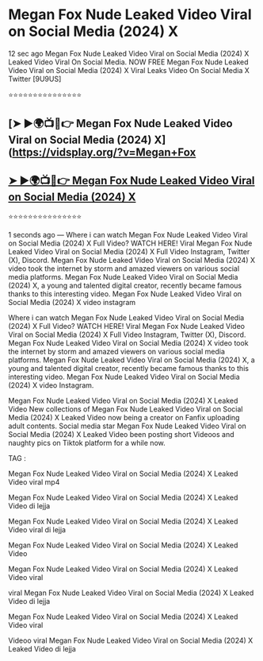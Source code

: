 ﻿# Megan Fox Nude Leaked Video Viral on Social Media (2024) X



12 sec ago Megan Fox Nude Leaked Video Viral on Social Media (2024) X Leaked Video Viral On Social Media. NOW FREE Megan Fox Nude Leaked Video Viral on Social Media (2024) X Viral Leaks Video On Social Media X Twitter [9U9US]

⭐⭐⭐⭐⭐⭐⭐⭐⭐⭐⭐⭐⭐⭐⭐

## [➤ ►🌍📺📱👉 Megan Fox Nude Leaked Video Viral on Social Media (2024) X](https://vidsplay.org/?v=Megan+Fox

## [➤ ►🌍📺📱👉 Megan Fox Nude Leaked Video Viral on Social Media (2024) X](https://vidsplay.org/?v=Megan+Fox)


⭐⭐⭐⭐⭐⭐⭐⭐⭐⭐⭐⭐⭐⭐⭐



1 seconds ago — Where i can watch Megan Fox Nude Leaked Video Viral on Social Media (2024) X Full Video? WATCH HERE! Viral Megan Fox Nude Leaked Video Viral on Social Media (2024) X Full Video Instagram, Twitter (X), Discord. Megan Fox Nude Leaked Video Viral on Social Media (2024) X video took the internet by storm and amazed viewers on various social media platforms. Megan Fox Nude Leaked Video Viral on Social Media (2024) X, a young and talented digital creator, recently became famous thanks to this interesting video. Megan Fox Nude Leaked Video Viral on Social Media (2024) X video instagram

Where i can watch Megan Fox Nude Leaked Video Viral on Social Media (2024) X Full Video? WATCH HERE! Viral Megan Fox Nude Leaked Video Viral on Social Media (2024) X Full Video Instagram, Twitter (X), Discord. Megan Fox Nude Leaked Video Viral on Social Media (2024) X video took the internet by storm and amazed viewers on various social media platforms. Megan Fox Nude Leaked Video Viral on Social Media (2024) X, a young and talented digital creator, recently became famous thanks to this interesting video. Megan Fox Nude Leaked Video Viral on Social Media (2024) X video Instagram.

Megan Fox Nude Leaked Video Viral on Social Media (2024) X Leaked Video New collections of Megan Fox Nude Leaked Video Viral on Social Media (2024) X Leaked Video now being a creator on Fanfix uploading adult contents. Social media star Megan Fox Nude Leaked Video Viral on Social Media (2024) X Leaked Video been posting short Videoos and naughty pics on Tiktok platform for a while now.

TAG :

 

Megan Fox Nude Leaked Video Viral on Social Media (2024) X Leaked Video viral mp4

 

Megan Fox Nude Leaked Video Viral on Social Media (2024) X Leaked Video di lejja

 

Megan Fox Nude Leaked Video Viral on Social Media (2024) X Leaked Video viral di lejja

 

Megan Fox Nude Leaked Video Viral on Social Media (2024) X Leaked Video

 

Megan Fox Nude Leaked Video Viral on Social Media (2024) X Leaked Video viral

 

viral Megan Fox Nude Leaked Video Viral on Social Media (2024) X Leaked Video di lejja

 

Megan Fox Nude Leaked Video Viral on Social Media (2024) X Leaked Video viral

 

Videoo viral Megan Fox Nude Leaked Video Viral on Social Media (2024) X Leaked Video di lejja